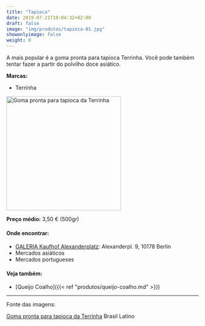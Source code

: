```yaml
---
title: "Tapioca"
date: 2019-07-21T10:04:32+02:00
draft: false
image: "img/produtos/tapioca-01.jpg"
showonlyimage: false
weight: 0
---
```


<!--more-->

A mais popular é a goma pronta para tapioca Terrinha. Você pode também tentar fazer a partir do polvilho doce asiático.

**Marcas:**

- Terrinha

<img src="../../img/produtos/tapioca-01.jpg" alt="Goma pronta para tapioca da Terrinha" width="300"/>

**Preço médio:** 3,50 € (500gr)

#### Onde encontrar:

* [GALERIA Kaufhof Alexanderplatz](https://goo.gl/maps/UzfX1Ngv4xkgkQt9A): Alexanderpl. 9, 10178 Berlin
* Mercados asiáticos
* Mercados portugueses

#### Veja também:

- [Queijo Coalho]({{< ref "produtos/queijo-coalho.md" >}})

---

Fonte das imagens:

[Goma pronta para tapioca da Terrinha](https://www.brasil-latino.de/de/goma-pronta-para-tapioca-da-terrinha-500g#lg=1&slide=0) Brasil Latino
